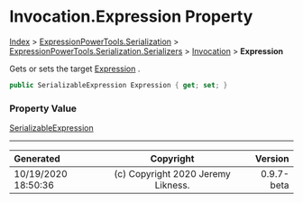 ﻿# Invocation.Expression Property

[Index](../index.md) > [ExpressionPowerTools.Serialization](ExpressionPowerTools.Serialization.a.md) > [ExpressionPowerTools.Serialization.Serializers](ExpressionPowerTools.Serialization.Serializers.n.md) > [Invocation](ExpressionPowerTools.Serialization.Serializers.Invocation.cs.md) > **Expression**

Gets or sets the target [Expression](ExpressionPowerTools.Serialization.Serializers.Invocation.Expression.prop.md) .

```csharp
public SerializableExpression Expression { get; set; }
```

### Property Value

 [SerializableExpression](ExpressionPowerTools.Serialization.Serializers.SerializableExpression.cs.md) 


---

| Generated | Copyright | Version |
| :-- | :-: | --: |
| 10/19/2020 18:50:36 | (c) Copyright 2020 Jeremy Likness. | 0.9.7-beta |
